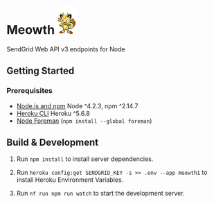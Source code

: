 # Meowth ![Meowth](cryptonym.png)

SendGrid Web API v3 endpoints for Node

## Getting Started

### Prerequisites
- [Node.js and npm](nodejs.org) Node ^4.2.3, npm ^2.14.7
- [Heroku CLI](https://devcenter.heroku.com/articles/getting-started-with-nodejs) Heroku ^5.6.8
- [Node Foreman](https://github.com/strongloop/node-foreman) (`npm install --global foreman`)

## Build & Development

1. Run `npm install` to install server dependencies.

2. Run `heroku config:get SENDGRID_KEY -s >> .env --app meowth1` to install Heroku Environment Variables.

3. Run `nf run npm run watch` to start the development server.
